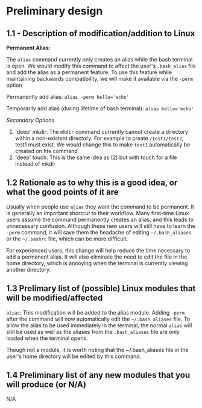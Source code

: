 # Preliminary design
## 1.1 - Description of modification/addition to Linux

**Permanent Alias:** 

The `alias` command currently only creates an alias while the bash terminal is open. We would modify this command to affect the user's `.bash_alias` file and add the alias as a permanent feature. To use this feature while maintaining backwards compatibility, we will make it available via the `-perm` option

 Permanently add alias: `alias -perm hello='echo'`

 Temporarily add alias (during lifetime of bash terminal): `alias hello='echo'` 

*Secondary Options*
1. 'deep' mkdir: 
The `mkdir` command currently cannot create a directory within a non-existent directory. For example to create `/test1/test2`, test1 must exist. We would change this to make `test1` automatically be created on hte command
2. 'deep' touch: 
This is the same idea as (2) but with touch for a file instead of mkdir

## 1.2 Rationale as to why this is a good idea, or what the good points of it are

Usually when people use `alias` they want the command to be permanent. It is generally an important shortcut to their workflow. Many first-time Linux users assume the command permanently creates an alias, and this leads to unnecessary confusion. Although these new users will still have to learn the `-perm` command, it will save them the headache of editing `~/.bash_aliases` or the `~/.bashrc` file, which can be more difficult.

For experienced users, this change will help reduce the time necessary to add a permanent alias. It will also eliminate the need to edit the file in the home directory, which is annoying when the terminal is currently viewing another directory. 


## 1.3 Prelimary list of (possible) Linux modules that will be modified/affected

`alias`: This modification will be added to the alias module. Adding `-perm` after the command will now automatically edit the `~/.bash_aliases` file. To allow the alias to be used immediately in the terminal, the normal `alias` will still be used as well as the aliases from the `.bash_aliases` file are only loaded when the terminal opens.

Though not a module, it is worth noting that the ~/.bash_aliases file in the user's home directory will be edited by this command. 

## 1.4 Preliminary list of any new modules that you will produce (or N/A)

N/A
